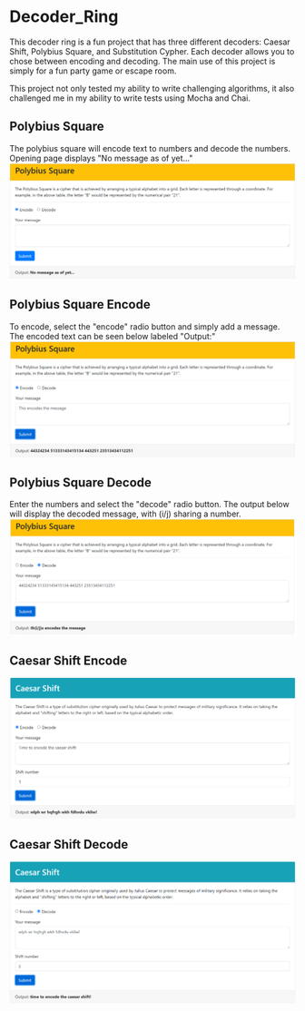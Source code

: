# Decoder_Ring

This decoder ring is a fun project that has three different decoders: Caesar Shift, Polybius Square, and Substitution Cypher. Each decoder allows 
you to chose between encoding and decoding. The main use of this project is simply for a fun party game or escape room.

This project not only tested my ability to write challenging algorithms, it also challenged me in my ability to write tests using Mocha and Chai.

## Polybius Square
The polybius square will encode text to numbers and decode the numbers. Opening page displays "No message as of yet..."
![Polybius_Square](https://github.com/Merrilee18/Decoder_Ring/blob/main/Polybius_Square.PNG)

## Polybius Square Encode
To encode, select the "encode" radio button and simply add a message. The encoded text can be seen below labeled "Output:"
![Polybius_Square_Encode](https://github.com/Merrilee18/Decoder_Ring/blob/main/Polybius_Square_Encode.PNG)

## Polybius Square Decode
Enter the numbers and select the "decode" radio button. The output below will display the decoded message, with (i/j) sharing a number.
![Polybius_Square_Decode](https://github.com/Merrilee18/Decoder_Ring/blob/main/Polybius_Square_Decode.PNG)

## Caesar Shift Encode
![Caesar_Shift_Encode](https://github.com/Merrilee18/Decoder_Ring/blob/main/Caesar_shift_encode.PNG)

## Caesar Shift Decode
![Caesar_Shift_Ddcode](https://github.com/Merrilee18/Decoder_Ring/blob/main/Caesar_shift_decode.PNG)


